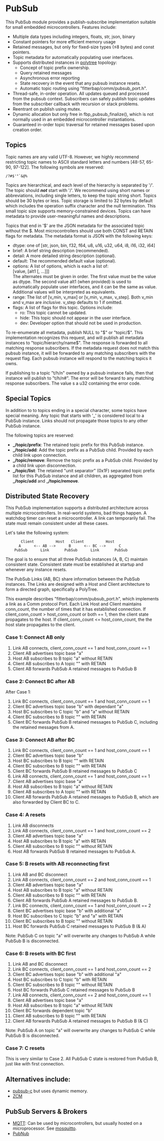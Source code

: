 <!--
# Copyright 2020-2021 Jetperch LLC
#
# Licensed under the Apache License, Version 2.0 (the "License");
# you may not use this file except in compliance with the License.
# You may obtain a copy of the License at
#
#     http://www.apache.org/licenses/LICENSE-2.0
#
# Unless required by applicable law or agreed to in writing, software
# distributed under the License is distributed on an "AS IS" BASIS,
# WITHOUT WARRANTIES OR CONDITIONS OF ANY KIND, either express or implied.
# See the License for the specific language governing permissions and
# limitations under the License.
-->

# PubSub

This PubSub module provides a publish-subscribe implementation suitable
for small embedded microcontrollers.  Features include:
- Multiple data types including integers, floats, str, json, binary
- Constant pointers for more efficient memory usage
- Retained messages, but only for fixed-size types (≤8 bytes) and const pointers.
- Topic metadata for automatically populating user interfaces.
- Supports distributed instances in
  [polytree](https://en.wikipedia.org/wiki/Polytree) topology:
  - Concept of topic prefix ownership.
  - Query retained messages
  - Asynchronous error reporting
  - State recovery in the event that any pubsub instance resets.
  - Automatic topic routing using "fitterbap/comm/pubsub_port.h".
- Thread-safe, in-order operation.  All updates queued and processed from
  the pubsub context.  Subscribers can safely publish topic updates from
  the subscriber callback with recursion or stack problems.
- Reentrant on publish using mutex.
- Dynamic allocation but only free in fbp_pubsub_finalize(), which is
  not normally used in an embedded microcontroller instantiations.
- Guaranteed in-order topic traversal for retained messages based
  upon creation order.


## Topics

Topic names are any valid UTF-8.  However, we highly recommend restricting
topic names to ASCII standard letters and numbers [48-57, 65-90, 97-122].
The following symbols are reserved:

    /?#$'"`&@%

Topics are hierarchical, and each level of the hierarchy is separated by
'/'.  The topic should **_not_** start with '/'.  We recommend using short
names or abbreviations, including single letters, to keep the topic
string short.  Topics should be 30 bytes or less.  Topic storage is
limited to 32 bytes by default which includes the operation suffix
character and the null termination.  This small topic size supports
memory-constrained devices.  Topics can have metadata to provide
user-meaningful names and descriptions.

Topics that end in '$' are the JSON metadata for the associated topic
without the $.  Most microcontrollers should use both CONST and RETAIN
flags for metadata.  The metadata format is JSON with the following
keys:
- dtype: one of [str, json, bin, f32, f64, u8, u16, u32, u64, i8, i16, i32, i64]
- brief: A brief string description (recommended).
- detail: A more detailed string description (optional).
- default: The recommended default value (optional).
- options: A list of options, which is each a list of:   
     [value, [alt1 [, ...]]]   
     The alternates must be given in order.  The first value
     must be the value as dtype.  The second value alt1
     (when provided) is used to automatically populate user
     interfaces, and it can be the same as value.  Additional
     values will be interpreted as equivalents.
- range: The list of [v_min, v_max] or [v_min, v_max, v_step].  Both
  v_min and v_max are *inclusive*.  v_step defaults to 1 if omitted.
- flags: A list of flags for this topic.  Options include:
  - ro: This topic cannot be updated.
  - hide: This topic should not appear in the user interface.
  - dev: Developer option that should not be used in production.

To re-enumerate all metadata, publish NULL to "$" or "topic/$".
This implementation recognizes this request, and will publish
all metadata instances to "topic/hierarchy/name$".  The response
is forwarded to all matching response subscribers.  If the metadata
request does not match this pubsub instance, it will be forwarded
to any matching subscribers with the request flag.
Each pubsub instance will respond to the matching topics it owns.

If publishing to a topic "t/h/n" owned by a pubsub instance fails, then that
instance will publish to "t/h/n#".  The error will be forward to any matching
response subscribers.  The value s a u32 containing the error code.


## Special Topics

In addition to to topics ending in a special character, some topics
have special meaning.  Any topic that starts with '_' is considered
local to a PubSub instance.  Links should not propagate those topics
to any other PubSub instance.

The following topics are reserved:

- **_/topic/prefix**: The retained topic prefix for this PubSub instance.
- **_/topic/add**: Add the topic prefix as a PubSub child.  Provided by 
  each child link upon connection.
- **_/topic/remove**: Remove the topic prefix as a PubSub child.  Provided by
  a child link upon disconnection.
- **_/topic/list**: The retained "unit separator" (0x1F) separated topic 
  prefix list for this PubSub instance and all children, as aggregated
  from **_/topic/add** and **_/topic/remove**.


## Distributed State Recovery

This PubSub implementation supports a distributed architecture across
multiple microcontrollers.  In real-world systems, bad things happen.
A watchdog timer can reset a microcontroller.  A link can temporarily
fail.  The state must remain consistent under all these cases.

Let's take the following system:

```
       Client          Host   Client          Host           
      A      <-- AB -->      B      <-- BC -->      C
    PubSub      Link       PubSub      Link       PubSub
```

The goal is to ensure that all three PubSub instances (A, B, C)
maintain consistent state.  Consistent state must be established
at startup and whenever any instance resets.

The PubSub Links (AB, BC) share information between the PubSub instances.
The Links are designed with a Host and Client architecture to form a 
directed graph, specifically a PolyTree.

This example describes "fitterbap/comm/pubsub_port.h", which implements
a link as a Comm protocol Port.
Each Link Host and Client maintains conn_count, the number of 
times that it has established connection.  If 
client_conn_count > host_conn_count or both == 1, then the client
state propagates to the host.  If 
client_conn_count <= host_conn_count, the the host state
propagates to the client.


### Case 1: Connect AB only

1. Link AB connects, client_conn_count == 1 and host_conn_count == 1
2. Client AB advertises topic base "a"
3. Host AB subscribes to B topic "a" without RETAIN
4. Client AB subscribes to A topic "" with RETAIN
5. Client AB forwards PubSub A retained messages to PubSub B 


### Case 2: Connect BC after AB

After Case 1:
1. Link BC connects, client_conn_count == 1 and host_conn_count == 1
2. Client BC advertises topic base "b" with dependant "a"
3. Host BC subscribes to C topic "b" and "a" without RETAIN
4. Client BC subscribes to B topic "" with RETAIN
5. Client BC forwards PubSub B retained messages to PubSub C, including the
   retained messages from A.


### Case 3: Connect AB after BC

1. Link BC connects, client_conn_count == 1 and host_conn_count == 1
2. Client BC advertises topic base "b"
3. Host BC subscribes to B topic "" with RETAIN
4. Client BC subscribes to B topic "" with RETAIN
4. Client BC forwards PubSub B retained messages to PubSub C
5. Link AB connects, client_conn_count == 1 and host_conn_count == 1
6. Client AB advertises topic base "a"
7. Host AB subscribes to B topic "a" without RETAIN
8. Client AB subscribes to A topic "" with RETAIN
9. Client AB forwards PubSub A retained messages to PubSub B, which are
   also forwarded by Client BC to C.


### Case 4: A resets

1. Link AB disconnects
2. Link AB connects, client_conn_count == 1 and host_conn_count == 2
3. Client AB advertises topic base "a"
3. Host AB subscribes to B topic "a" with RETAIN
4. Client AB subscribes to B topic "" without RETAIN
5. Host AB forwards PubSub B retained messages to PubSub A.


### Case 5: B resets with AB reconnecting first

1. Link AB and BC disconnect
2. Link AB connects, client_conn_count == 2 and host_conn_count == 1
3. Client AB advertises topic base "a"
4. Host AB subscribes to B topic "a" without RETAIN
5. Client AB subscribes to B topic "" with RETAIN
6. Client AB forwards PubSub A retained messages to PubSub B.
7. Link BC connects, client_conn_count == 1 and host_conn_count == 2
8. Client BC advertises topic base "b" with additional "a"
9. Host BC subscribes to C topic "b" and "a" with RETAIN
10. Client BC subscribes to B topic "" without RETAIN
11. Host BC forwards PubSub C retained messages to PubSub B (& A)

Note: PubSub C on topic "a" will overwrite any changes to
PubSub A while PubSub B is disconnected.


### Case 6: B resets with BC first

1. Link AB and BC disconnect
2. Link BC connects, client_conn_count == 1 and host_conn_count == 2
3. Client BC advertises topic base "b" with additional "a"
4. Host BC subscribes to C topic "b" with RETAIN
5. Client BC subscribes to B topic "" without RETAIN
6. Host BC forwards PubSub C retained messages to PubSub B
7. Link AB connects, client_conn_count == 2 and host_conn_count == 1
8. Client AB advertises topic base "a"
9. Host AB subscribes to B topic "a" without RETAIN
10. Client BC forwards dependent topic "b"   
11. Client AB subscribes to B topic "" with RETAIN
12. Client AB forwards PubSub A retained messages to PubSub B (& C)

Note: PubSub A on topic "a" will overwrite any changes to
PubSub C while PubSub B is disconnected.


### Case 7: C resets

This is very similar to Case 2.  All PubSub C state is restored
from PubSub B, just like with first connection.



## Alternatives include:

- [pubsub-c](https://github.com/jaracil/pubsub-c) but uses dynamic memory.
- [ZCM](https://zerocm.github.io/zcm/)
  

## PubSub Servers & Brokers

- [MQTT](https://mqtt.org/): Can be used by microcontrollers, but usually
  hosted on a microprocessor.  See [mosquitto](https://mosquitto.org/).
- [PubNub](https://www.pubnub.com/)
